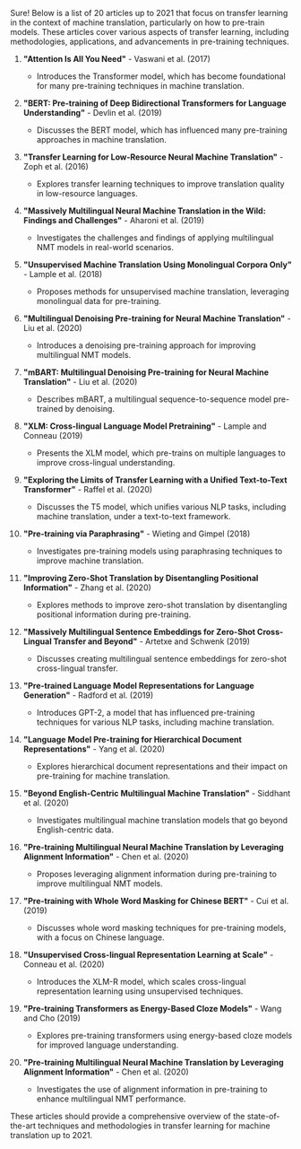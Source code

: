 Sure! Below is a list of 20 articles up to 2021 that focus on transfer learning in the context of machine translation, particularly on how to pre-train models. These articles cover various aspects of transfer learning, including methodologies, applications, and advancements in pre-training techniques.

1. **"Attention Is All You Need"** - Vaswani et al. (2017)
   - Introduces the Transformer model, which has become foundational for many pre-training techniques in machine translation.

2. **"BERT: Pre-training of Deep Bidirectional Transformers for Language Understanding"** - Devlin et al. (2019)
   - Discusses the BERT model, which has influenced many pre-training approaches in machine translation.

3. **"Transfer Learning for Low-Resource Neural Machine Translation"** - Zoph et al. (2016)
   - Explores transfer learning techniques to improve translation quality in low-resource languages.

4. **"Massively Multilingual Neural Machine Translation in the Wild: Findings and Challenges"** - Aharoni et al. (2019)
   - Investigates the challenges and findings of applying multilingual NMT models in real-world scenarios.

5. **"Unsupervised Machine Translation Using Monolingual Corpora Only"** - Lample et al. (2018)
   - Proposes methods for unsupervised machine translation, leveraging monolingual data for pre-training.

6. **"Multilingual Denoising Pre-training for Neural Machine Translation"** - Liu et al. (2020)
   - Introduces a denoising pre-training approach for improving multilingual NMT models.

7. **"mBART: Multilingual Denoising Pre-training for Neural Machine Translation"** - Liu et al. (2020)
   - Describes mBART, a multilingual sequence-to-sequence model pre-trained by denoising.

8. **"XLM: Cross-lingual Language Model Pretraining"** - Lample and Conneau (2019)
   - Presents the XLM model, which pre-trains on multiple languages to improve cross-lingual understanding.

9. **"Exploring the Limits of Transfer Learning with a Unified Text-to-Text Transformer"** - Raffel et al. (2020)
   - Discusses the T5 model, which unifies various NLP tasks, including machine translation, under a text-to-text framework.

10. **"Pre-training via Paraphrasing"** - Wieting and Gimpel (2018)
    - Investigates pre-training models using paraphrasing techniques to improve machine translation.

11. **"Improving Zero-Shot Translation by Disentangling Positional Information"** - Zhang et al. (2020)
    - Explores methods to improve zero-shot translation by disentangling positional information during pre-training.

12. **"Massively Multilingual Sentence Embeddings for Zero-Shot Cross-Lingual Transfer and Beyond"** - Artetxe and Schwenk (2019)
    - Discusses creating multilingual sentence embeddings for zero-shot cross-lingual transfer.

13. **"Pre-trained Language Model Representations for Language Generation"** - Radford et al. (2019)
    - Introduces GPT-2, a model that has influenced pre-training techniques for various NLP tasks, including machine translation.

14. **"Language Model Pre-training for Hierarchical Document Representations"** - Yang et al. (2020)
    - Explores hierarchical document representations and their impact on pre-training for machine translation.

15. **"Beyond English-Centric Multilingual Machine Translation"** - Siddhant et al. (2020)
    - Investigates multilingual machine translation models that go beyond English-centric data.

16. **"Pre-training Multilingual Neural Machine Translation by Leveraging Alignment Information"** - Chen et al. (2020)
    - Proposes leveraging alignment information during pre-training to improve multilingual NMT models.

17. **"Pre-training with Whole Word Masking for Chinese BERT"** - Cui et al. (2019)
    - Discusses whole word masking techniques for pre-training models, with a focus on Chinese language.

18. **"Unsupervised Cross-lingual Representation Learning at Scale"** - Conneau et al. (2020)
    - Introduces the XLM-R model, which scales cross-lingual representation learning using unsupervised techniques.

19. **"Pre-training Transformers as Energy-Based Cloze Models"** - Wang and Cho (2019)
    - Explores pre-training transformers using energy-based cloze models for improved language understanding.

20. **"Pre-training Multilingual Neural Machine Translation by Leveraging Alignment Information"** - Chen et al. (2020)
    - Investigates the use of alignment information in pre-training to enhance multilingual NMT performance.

These articles should provide a comprehensive overview of the state-of-the-art techniques and methodologies in transfer learning for machine translation up to 2021.